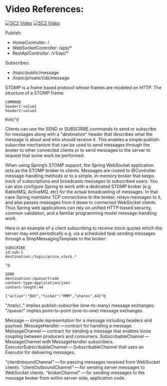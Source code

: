 # Video References:
[![SC2 Video](https://img.youtube.com/vi/o_IjEDAuo8Y/0.jpg)](https://www.youtube.com/watch?v=o_IjEDAuo8Y&t=538s)
[![SC2 Video](https://img.youtube.com/vi/XY5CUuE6VOk/0.jpg)](https://www.youtube.com/watch?v=XY5CUuE6VOk&list=PLXy8DQl3058PNFvxOgb5k52Det1DGLWBW)


Publish:
- HomeController: /
- WebSocketController: /app/*
- RestApiController:  /v1/api/*

Subscribes:
- /topic/public/message
- /topic/private/{id}/message

STOMP is a frame based protocol whose frames are modeled on HTTP. The structure of a STOMP frame:

```
COMMAND
header1:value1
header2:value2

Body^@
```

Clients can use the SEND or SUBSCRIBE commands to send or subscribe for messages along with a "destination" header that describes what the message is about and who should receive it. This enables a simple publish-subscribe mechanism that can be used to send messages through the broker to other connected clients or to send messages to the server to request that some work be performed.

When using Spring’s STOMP support, the Spring WebSocket application acts as the STOMP broker to clients. Messages are routed to @Controller message-handling methods or to a simple, in-memory broker that keeps track of subscriptions and broadcasts messages to subscribed users. You can also configure Spring to work with a dedicated STOMP broker (e.g. RabbitMQ, ActiveMQ, etc) for the actual broadcasting of messages. In that case Spring maintains TCP connections to the broker, relays messages to it, and also passes messages from it down to connected WebSocket clients. Thus Spring web applications can rely on unified HTTP-based security, common validation, and a familiar programming model message-handling work.

Here is an example of a client subscribing to receive stock quotes which the server may emit periodically e.g. via a scheduled task sending messages through a SimpMessagingTemplate to the broker:

```
SUBSCRIBE
id:sub-1
destination:/topic/price.stock.*

^@
```

```
SEND
destination:/queue/trade
content-type:application/json
content-length:44

{"action":"BUY","ticker":"MMM","shares",44}^@
```

"/topic/.." implies publish-subscribe (one-to-many) message exchanges.
"/queue/" implies point-to-point (one-to-one) message exchanges.

Message — simple representation for a message including headers and payload.
MessageHandler — contract for handling a message.
MessageChannel — contract for sending a message that enables loose coupling between producers and consumers.
SubscribableChannel — MessageChannel with MessageHandler subscribers.
ExecutorSubscribableChannel — SubscribableChannel that uses an Executor for delivering messages.

"clientInboundChannel" — for passing messages received from WebSocket clients.
"clientOutboundChannel" — for sending server messages to WebSocket clients.
"brokerChannel" — for sending messages to the message broker from within server-side, application code.